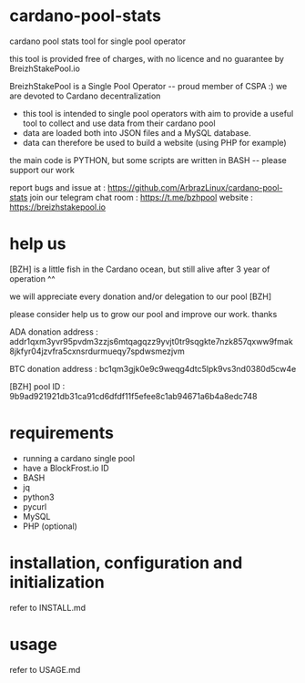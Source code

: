 # cardano-pool-stats
cardano pool stats tool for single pool operator

this tool is provided free of charges, with no licence and no guarantee by BreizhStakePool.io

BreizhStakePool is a Single Pool Operator -- proud member of CSPA :)
we are devoted to Cardano decentralization

+ this tool is intended to single pool operators with aim to provide a useful tool to collect and use data from their cardano pool
+ data are loaded both into JSON files and a MySQL database.
+ data can therefore be used to build a website (using PHP for example)

the main code is PYTHON, but some scripts are written in BASH -- please support our work

report bugs and issue at : https://github.com/ArbrazLinux/cardano-pool-stats
join our telegram chat room : https://t.me/bzhpool
website : https://breizhstakepool.io


# help us
[BZH] is a little fish in the Cardano ocean, but still alive after 3 year of operation ^^

we will appreciate every donation and/or delegation to our pool [BZH]

please consider help us to grow our pool and improve our work.
thanks

ADA donation address : addr1qxm3yvr95pvdm3zzjs6mtqagqzz9yvjt0tr9sqgkte7nzk857qxww9fmak8jkfyr04jzvfra5cxnsrdurmueqy7spdwsmezjvm

BTC donation address : bc1qm3gjk0e9c9weqg4dtc5lpk9vs3nd0380d5cw4e

[BZH] pool ID : 9b9ad921921db31ca91cd6dfdf11f5efee8c1ab94671a6b4a8edc748


# requirements
+ running a cardano single pool
+ have a BlockFrost.io ID
+ BASH
+ jq
+ python3
+ pycurl
+ MySQL
+ PHP (optional)

# installation, configuration and initialization
refer to INSTALL.md

# usage
refer to USAGE.md
